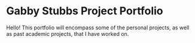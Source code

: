 # Gabby Stubbs Project Portfolio
 
Hello! This portfolio will encompass some of the personal projects, as well as past academic projects, that I have worked on. 
